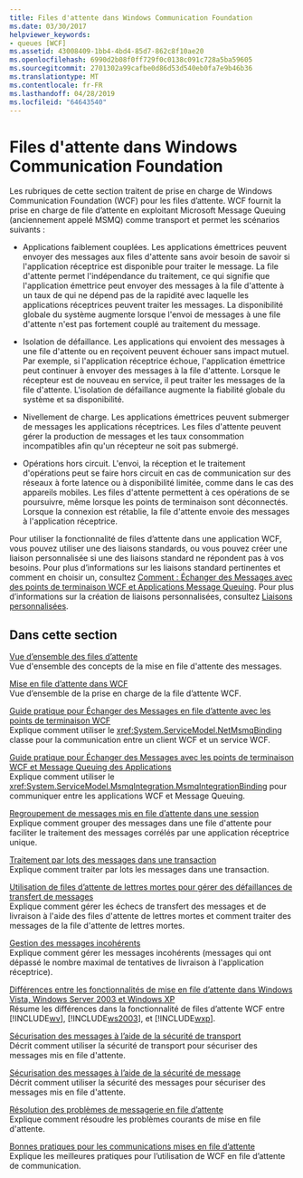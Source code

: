 ```yaml
---
title: Files d'attente dans Windows Communication Foundation
ms.date: 03/30/2017
helpviewer_keywords:
- queues [WCF]
ms.assetid: 43008409-1bb4-4bd4-85d7-862c8f10ae20
ms.openlocfilehash: 6990d2b08f0ff729f0c0138c091c728a5ba59605
ms.sourcegitcommit: 2701302a99cafbe0d86d53d540eb0fa7e9b46b36
ms.translationtype: MT
ms.contentlocale: fr-FR
ms.lasthandoff: 04/28/2019
ms.locfileid: "64643540"
---
```

# <a name="queues-in-windows-communication-foundation"></a>Files d'attente dans Windows Communication Foundation
Les rubriques de cette section traitent de prise en charge de Windows Communication Foundation (WCF) pour les files d’attente. WCF fournit la prise en charge de file d’attente en exploitant Microsoft Message Queuing (anciennement appelé MSMQ) comme transport et permet les scénarios suivants :  
  
- Applications faiblement couplées. Les applications émettrices peuvent envoyer des messages aux files d'attente sans avoir besoin de savoir si l'application réceptrice est disponible pour traiter le message. La file d'attente permet l'indépendance du traitement, ce qui signifie que l'application émettrice peut envoyer des messages à la file d'attente à un taux de qui ne dépend pas de la rapidité avec laquelle les applications réceptrices peuvent traiter les messages. La disponibilité globale du système augmente lorsque l'envoi de messages à une file d'attente n'est pas fortement couplé au traitement du message.  
  
- Isolation de défaillance. Les applications qui envoient des messages à une file d'attente ou en reçoivent peuvent échouer sans impact mutuel. Par exemple, si l'application réceptrice échoue, l'application émettrice peut continuer à envoyer des messages à la file d'attente. Lorsque le récepteur est de nouveau en service, il peut traiter les messages de la file d'attente. L'isolation de défaillance augmente la fiabilité globale du système et sa disponibilité.  
  
- Nivellement de charge. Les applications émettrices peuvent submerger de messages les applications réceptrices. Les files d'attente peuvent gérer la production de messages et les taux consommation incompatibles afin qu'un récepteur ne soit pas submergé.  
  
- Opérations hors circuit. L'envoi, la réception et le traitement d'opérations peut se faire hors circuit en cas de communication sur des réseaux à forte latence ou à disponibilité limitée, comme dans le cas des appareils mobiles. Les files d'attente permettent à ces opérations de se poursuivre, même lorsque les points de terminaison sont déconnectés. Lorsque la connexion est rétablie, la file d'attente envoie des messages à l'application réceptrice.  
  
 Pour utiliser la fonctionnalité de files d’attente dans une application WCF, vous pouvez utiliser une des liaisons standards, ou vous pouvez créer une liaison personnalisée si une des liaisons standard ne répondent pas à vos besoins. Pour plus d’informations sur les liaisons standard pertinentes et comment en choisir un, consultez [Comment : Échanger des Messages avec des points de terminaison WCF et Applications Message Queuing](../../../../docs/framework/wcf/feature-details/how-to-exchange-messages-with-wcf-endpoints-and-message-queuing-applications.md). Pour plus d’informations sur la création de liaisons personnalisées, consultez [Liaisons personnalisées](../../../../docs/framework/wcf/extending/custom-bindings.md).  
  
## <a name="in-this-section"></a>Dans cette section  
 [Vue d’ensemble des files d’attente](../../../../docs/framework/wcf/feature-details/queues-overview.md)  
 Vue d'ensemble des concepts de la mise en file d'attente des messages.  
  
 [Mise en file d’attente dans WCF](../../../../docs/framework/wcf/feature-details/queuing-in-wcf.md)  
 Vue d’ensemble de la prise en charge de la file d’attente WCF.  
  
 [Guide pratique pour Échanger des Messages en file d’attente avec les points de terminaison WCF](../../../../docs/framework/wcf/feature-details/how-to-exchange-queued-messages-with-wcf-endpoints.md)  
 Explique comment utiliser le <xref:System.ServiceModel.NetMsmqBinding> classe pour la communication entre un client WCF et un service WCF.  
  
 [Guide pratique pour Échanger des Messages avec les points de terminaison WCF et Message Queuing des Applications](../../../../docs/framework/wcf/feature-details/how-to-exchange-messages-with-wcf-endpoints-and-message-queuing-applications.md)  
 Explique comment utiliser le <xref:System.ServiceModel.MsmqIntegration.MsmqIntegrationBinding> pour communiquer entre les applications WCF et Message Queuing.  
  
 [Regroupement de messages mis en file d’attente dans une session](../../../../docs/framework/wcf/feature-details/grouping-queued-messages-in-a-session.md)  
 Explique comment grouper des messages dans une file d'attente pour faciliter le traitement des messages corrélés par une application réceptrice unique.  
  
 [Traitement par lots des messages dans une transaction](../../../../docs/framework/wcf/feature-details/batching-messages-in-a-transaction.md)  
 Explique comment traiter par lots les messages dans une transaction.  
  
 [Utilisation de files d’attente de lettres mortes pour gérer des défaillances de transfert de messages](../../../../docs/framework/wcf/feature-details/using-dead-letter-queues-to-handle-message-transfer-failures.md)  
 Explique comment gérer les échecs de transfert des messages et de livraison à l'aide des files d'attente de lettres mortes et comment traiter des messages de la file d'attente de lettres mortes.  
  
 [Gestion des messages incohérents](../../../../docs/framework/wcf/feature-details/poison-message-handling.md)  
 Explique comment gérer les messages incohérents (messages qui ont dépassé le nombre maximal de tentatives de livraison à l'application réceptrice).  
  
 [Différences entre les fonctionnalités de mise en file d’attente dans Windows Vista, Windows Server 2003 et Windows XP](../../../../docs/framework/wcf/feature-details/diff-in-queue-in-vista-server-2003-windows-xp.md)  
 Résume les différences dans la fonctionnalité de files d’attente WCF entre [!INCLUDE[wv](../../../../includes/wv-md.md)], [!INCLUDE[ws2003](../../../../includes/ws2003-md.md)], et [!INCLUDE[wxp](../../../../includes/wxp-md.md)].  
  
 [Sécurisation des messages à l’aide de la sécurité de transport](../../../../docs/framework/wcf/feature-details/securing-messages-using-transport-security.md)  
 Décrit comment utiliser la sécurité de transport pour sécuriser des messages mis en file d'attente.  
  
 [Sécurisation des messages à l’aide de la sécurité de message](../../../../docs/framework/wcf/feature-details/securing-messages-using-message-security.md)  
 Décrit comment utiliser la sécurité des messages pour sécuriser des messages mis en file d'attente.  
  
 [Résolution des problèmes de messagerie en file d’attente](../../../../docs/framework/wcf/feature-details/troubleshooting-queued-messaging.md)  
 Explique comment résoudre les problèmes courants de mise en file d'attente.  
  
 [Bonnes pratiques pour les communications mises en file d’attente](../../../../docs/framework/wcf/feature-details/best-practices-for-queued-communication.md)  
 Explique les meilleures pratiques pour l’utilisation de WCF en file d’attente de communication.  
